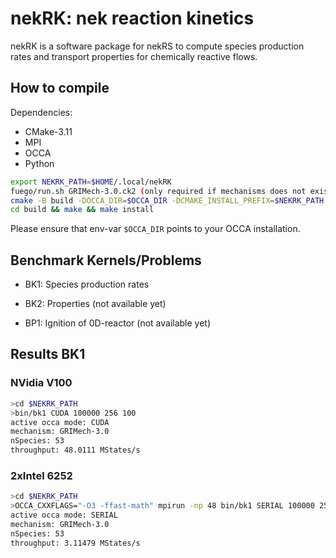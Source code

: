 # nekRK: nek reaction kinetics

nekRK is a software package for nekRS to compute species production rates and transport properties for chemically reactive flows.

## How to compile
Dependencies:
- CMake-3.11
- MPI
- OCCA
- Python

```sh
export NEKRK_PATH=$HOME/.local/nekRK
fuego/run.sh GRIMech-3.0.ck2 (only required if mechanisms does not exist in share/mechanism)
cmake -B build -DOCCA_DIR=$OCCA_DIR -DCMAKE_INSTALL_PREFIX=$NEKRK_PATH 
cd build && make && make install
```
Please ensure that env-var `$OCCA_DIR` points to your OCCA installation. 

## Benchmark Kernels/Problems
* BK1: Species production rates
* BK2: Properties (not available yet)

* BP1: Ignition of 0D-reactor (not available yet)

## Results BK1

### NVidia V100
```sh
>cd $NEKRK_PATH
>bin/bk1 CUDA 100000 256 100
active occa mode: CUDA
mechanism: GRIMech-3.0
nSpecies: 53
throughput: 48.0111 MStates/s
```

### 2xIntel 6252 
```sh
>cd $NEKRK_PATH
>OCCA_CXXFLAGS="-O3 -ffast-math" mpirun -np 48 bin/bk1 SERIAL 100000 256 20
active occa mode: SERIAL
mechanism: GRIMech-3.0
nSpecies: 53
throughput: 3.11479 MStates/s
```
